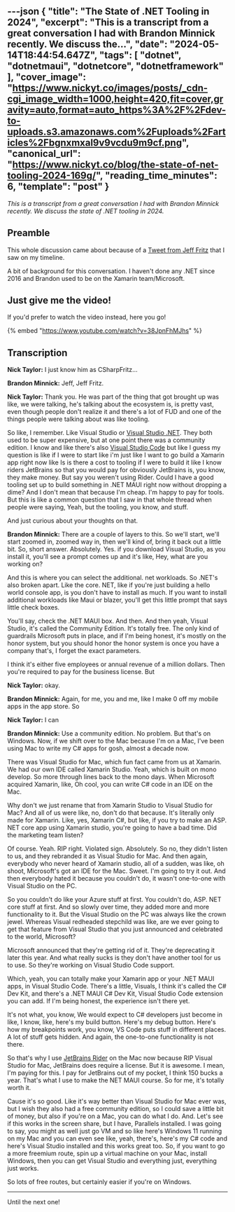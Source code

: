 ---json
{
  "title": "The State of .NET Tooling in 2024",
  "excerpt": "This is a transcript from a great conversation I had with Brandon Minnick recently. We discuss the...",
  "date": "2024-05-14T18:44:54.647Z",
  "tags": [
    "dotnet",
    "dotnetmaui",
    "dotnetcore",
    "dotnetframework"
  ],
  "cover_image": "https://www.nickyt.co/images/posts/_cdn-cgi_image_width=1000,height=420,fit=cover,gravity=auto,format=auto_https%3A%2F%2Fdev-to-uploads.s3.amazonaws.com%2Fuploads%2Farticles%2Fbgnxmxal9v9vcdu9m9cf.png",
  "canonical_url": "https://www.nickyt.co/blog/the-state-of-net-tooling-2024-169g/",
  "reading_time_minutes": 6,
  "template": "post"
}
---

_This is a transcript from a great conversation I had with Brandon Minnick recently. We discuss the state of .NET tooling in 2024._

## Preamble

This whole discussion came about because of a [Tweet from Jeff Fritz](https://twitter.com/csharpfritz/status/1789349982446711040) that I saw on my timeline.

A bit of background for this conversation. I haven't done any .NET since 2016 and Brandon used to be on the Xamarin team/Microsoft.

## Just give me the video!

If you'd prefer to watch the video instead, here you go!

{% embed "https://www.youtube.com/watch?v=38JpnFhMJhs" %}

## Transcription

**Nick Taylor:** I just know him as CSharpFritz...

**Brandon Minnick:** Jeff, Jeff Fritz.

**Nick Taylor:** 
Thank you. He was part of the thing that got brought up was like, we were talking, he's talking about the ecosystem is, is pretty vast, even though people don't realize it and there's a lot of FUD and one of the things people were talking about was like tooling.

So like, I remember. Like Visual Studio or [Visual Studio .NET](https://visualstudio.microsoft.com/). They both used to be super expensive, but at one point there was a community edition. I know and like there's also [Visual Studio Code](https://code.visualstudio.com/download) but like I guess my question is like if I were to start like i'm just like I want to go build a Xamarin app right now like Is is there a cost to tooling if I were to build it like I know riders JetBrains so that you would pay for obviously JetBrains is, you know, they make money. But say you weren't using Rider. Could I have a good tooling set up to build something in .NET MAUI right now without dropping a dime? And I don't mean that because I'm cheap. I'm happy to pay for tools. But this is like a common question that I saw in that whole thread when people were saying, Yeah, but the tooling, you know, and stuff.

And just curious about your thoughts on that. 

**Brandon Minnick:** There are a couple of layers to this. So we'll start, we'll start zoomed in, zoomed way in, then we'll kind of, bring it back out a little bit. So, short answer. Absolutely. Yes. if you download Visual Studio, as you install it, you'll see a prompt comes up and it's like, Hey, what are you working on?

And this is where you can select the additional. net workloads. So .NET's also broken apart. Like the core. NET, like if you're just building a hello world console app, is you don't have to install as much. If you want to install additional workloads like Maui or blazer, you'll get this little prompt that says little check boxes.

You'll say, check the .NET MAUI box. And then. And then yeah, Visual Studio, it's called the Community Edition. It's totally free. The only kind of guardrails Microsoft puts in place, and if I'm being honest, it's mostly on the honor system, but you should honor the honor system is once you have a company that's, I forget the exact parameters.

I think it's either five employees or annual revenue of a million dollars. Then you're required to pay for the business license. But 

**Nick Taylor:** okay. 

**Brandon Minnick:** Again, for me, you and me, like I make 0 off my mobile apps in the app store. So 

**Nick Taylor:** I can 

**Brandon Minnick:** Use a community edition. No problem. But that's on Windows. Now, if we shift over to the Mac because I'm on a Mac, I've been using Mac to write my C# apps for gosh, almost a decade now.

There was Visual Studio for Mac, which fun fact came from us at Xamarin. We had our own IDE called Xamarin Studio. Yeah, which is built on mono develop. So more through lines back to the mono days. When Microsoft acquired Xamarin, like, Oh cool, you can write C# code in an IDE on the Mac.

Why don't we just rename that from Xamarin Studio to Visual Studio for Mac? And all of us were like, no, don't do that because. It's literally only made for Xamarin. Like, yes, Xamarin C#, but like, if you try to make an ASP. NET core app using Xamarin studio, you're going to have a bad time. Did the marketing team listen?

Of course. Yeah. RIP right. Violated sign. Absolutely. So no, they didn't listen to us, and they rebranded it as Visual Studio for Mac. And then again, everybody who never heard of Xamarin studio, all of a sudden, was like, oh shoot, Microsoft's got an IDE for the Mac. Sweet. I'm going to try it out. And then everybody hated it because you couldn't do, it wasn't one-to-one with Visual Studio on the PC.

So you couldn't do like your Azure stuff at first. You couldn't do, ASP. NET core stuff at first. And so slowly over time, they added more and more functionality to it. But the Visual Studio on the PC was always like the crown jewel. Whereas Visual redheaded stepchild was like, are we ever going to get that feature from Visual Studio that you just announced and celebrated to the world, Microsoft?

Microsoft announced that they're getting rid of it. They're deprecating it later this year. And what really sucks is they don't have another tool for us to use. So they're working on Visual Studio Code support.

Which, yeah, you can totally make your Xamarin app or your .NET MAUI apps, in Visual Studio Code. There's a little, Visuals, I think it's called the C# Dev Kit, and there's a .NET MAUI C# Dev Kit, Visual Studio Code extension you can add. If I'm being honest, the experience isn't there yet.

It's not what, you know, We would expect to C# developers just become in like, I know, like, here's my build button. Here's my debug button. Here's how my breakpoints work, you know, VS Code puts stuff in different places. A lot of stuff gets hidden. And again, the one-to-one functionality is not there.

So that's why I use [JetBrains Rider](https://www.jetbrains.com/rider/) on the Mac now because RIP Visual Studio for Mac, JetBrains does require a license. But it is awesome. I mean, I'm paying for this. I pay for JetBrains out of my pocket, I think 150 bucks a year. That's what I use to make the NET MAUI course. So for me, it's totally worth it.

Cause it's so good. Like it's way better than Visual Studio for Mac ever was, but I wish they also had a free community edition, so I could save a little bit of money, but also if you're on a Mac, you can do what I do. And. Let's see if this works in the screen share, but I have, Parallels installed. I was going to say, you might as well just go VM and so like here's Windows 11 running on my Mac and you can even see like, yeah, there's, here's my C# code and here's Visual Studio installed and this works great too. So, if you want to go a more freemium route, spin up a virtual machine on your Mac, install Windows, then you can get Visual Studio and everything just, everything just works.

So lots of free routes, but certainly easier if you're on Windows.

---

Until the next one!
